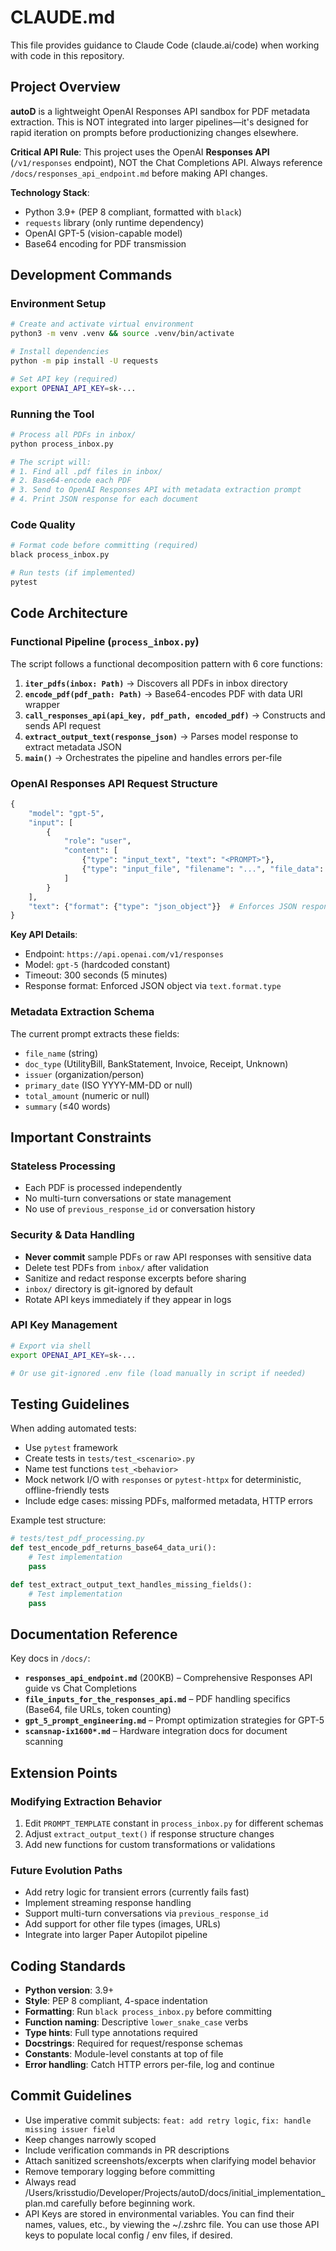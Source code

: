 # CLAUDE.md

This file provides guidance to Claude Code (claude.ai/code) when working with code in this repository.

## Project Overview

**autoD** is a lightweight OpenAI Responses API sandbox for PDF metadata extraction. This is NOT integrated into larger pipelines—it's designed for rapid iteration on prompts before productionizing changes elsewhere.

**Critical API Rule**: This project uses the OpenAI **Responses API** (`/v1/responses` endpoint), NOT the Chat Completions API. Always reference `/docs/responses_api_endpoint.md` before making API changes.

**Technology Stack**:
- Python 3.9+ (PEP 8 compliant, formatted with `black`)
- `requests` library (only runtime dependency)
- OpenAI GPT-5 (vision-capable model)
- Base64 encoding for PDF transmission

## Development Commands

### Environment Setup
```bash
# Create and activate virtual environment
python3 -m venv .venv && source .venv/bin/activate

# Install dependencies
python -m pip install -U requests

# Set API key (required)
export OPENAI_API_KEY=sk-...
```

### Running the Tool
```bash
# Process all PDFs in inbox/
python process_inbox.py

# The script will:
# 1. Find all .pdf files in inbox/
# 2. Base64-encode each PDF
# 3. Send to OpenAI Responses API with metadata extraction prompt
# 4. Print JSON response for each document
```

### Code Quality
```bash
# Format code before committing (required)
black process_inbox.py

# Run tests (if implemented)
pytest
```

## Code Architecture

### Functional Pipeline (`process_inbox.py`)
The script follows a functional decomposition pattern with 6 core functions:

1. **`iter_pdfs(inbox: Path)`** → Discovers all PDFs in inbox directory
2. **`encode_pdf(pdf_path: Path)`** → Base64-encodes PDF with data URI wrapper
3. **`call_responses_api(api_key, pdf_path, encoded_pdf)`** → Constructs and sends API request
4. **`extract_output_text(response_json)`** → Parses model response to extract metadata JSON
5. **`main()`** → Orchestrates the pipeline and handles errors per-file

### OpenAI Responses API Request Structure
```python
{
    "model": "gpt-5",
    "input": [
        {
            "role": "user",
            "content": [
                {"type": "input_text", "text": "<PROMPT>"},
                {"type": "input_file", "filename": "...", "file_data": "data:application/pdf;base64,..."}
            ]
        }
    ],
    "text": {"format": {"type": "json_object"}}  # Enforces JSON response
}
```

**Key API Details**:
- Endpoint: `https://api.openai.com/v1/responses`
- Model: `gpt-5` (hardcoded constant)
- Timeout: 300 seconds (5 minutes)
- Response format: Enforced JSON object via `text.format.type`

### Metadata Extraction Schema
The current prompt extracts these fields:
- `file_name` (string)
- `doc_type` (UtilityBill, BankStatement, Invoice, Receipt, Unknown)
- `issuer` (organization/person)
- `primary_date` (ISO YYYY-MM-DD or null)
- `total_amount` (numeric or null)
- `summary` (≤40 words)

## Important Constraints

### Stateless Processing
- Each PDF is processed independently
- No multi-turn conversations or state management
- No use of `previous_response_id` or conversation history

### Security & Data Handling
- **Never commit** sample PDFs or raw API responses with sensitive data
- Delete test PDFs from `inbox/` after validation
- Sanitize and redact response excerpts before sharing
- `inbox/` directory is git-ignored by default
- Rotate API keys immediately if they appear in logs

### API Key Management
```bash
# Export via shell
export OPENAI_API_KEY=sk-...

# Or use git-ignored .env file (load manually in script if needed)
```

## Testing Guidelines

When adding automated tests:
- Use `pytest` framework
- Create tests in `tests/test_<scenario>.py`
- Name test functions `test_<behavior>`
- Mock network I/O with `responses` or `pytest-httpx` for deterministic, offline-friendly tests
- Include edge cases: missing PDFs, malformed metadata, HTTP errors

Example test structure:
```python
# tests/test_pdf_processing.py
def test_encode_pdf_returns_base64_data_uri():
    # Test implementation
    pass

def test_extract_output_text_handles_missing_fields():
    # Test implementation
    pass
```

## Documentation Reference

Key docs in `/docs/`:
- **`responses_api_endpoint.md`** (200KB) – Comprehensive Responses API guide vs Chat Completions
- **`file_inputs_for_the_responses_api.md`** – PDF handling specifics (Base64, file URLs, token counting)
- **`gpt_5_prompt_engineering.md`** – Prompt optimization strategies for GPT-5
- **`scansnap-ix1600*.md`** – Hardware integration docs for document scanning

## Extension Points

### Modifying Extraction Behavior
1. Edit `PROMPT_TEMPLATE` constant in `process_inbox.py` for different schemas
2. Adjust `extract_output_text()` if response structure changes
3. Add new functions for custom transformations or validations

### Future Evolution Paths
- Add retry logic for transient errors (currently fails fast)
- Implement streaming response handling
- Support multi-turn conversations via `previous_response_id`
- Add support for other file types (images, URLs)
- Integrate into larger Paper Autopilot pipeline

## Coding Standards

- **Python version**: 3.9+
- **Style**: PEP 8 compliant, 4-space indentation
- **Formatting**: Run `black process_inbox.py` before committing
- **Function naming**: Descriptive `lower_snake_case` verbs
- **Type hints**: Full type annotations required
- **Docstrings**: Required for request/response schemas
- **Constants**: Module-level constants at top of file
- **Error handling**: Catch HTTP errors per-file, log and continue

## Commit Guidelines

- Use imperative commit subjects: `feat: add retry logic`, `fix: handle missing issuer field`
- Keep changes narrowly scoped
- Include verification commands in PR descriptions
- Attach sanitized screenshots/excerpts when clarifying model behavior
- Remove temporary logging before committing
- Always read /Users/krisstudio/Developer/Projects/autoD/docs/initial_implementation_plan.md carefully before beginning work.
- API Keys are stored in environmental variables. You can find their names, values, etc., by viewing the ~/.zshrc file. You can use those API keys to populate local config / env files, if desired.
